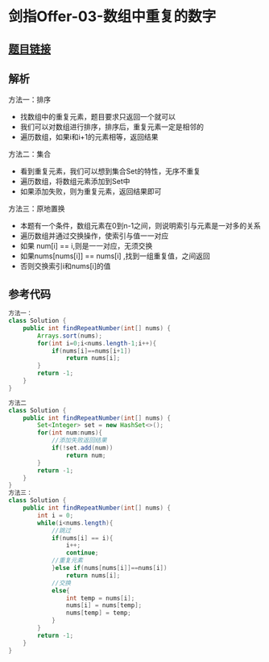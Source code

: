 # 剑指Offer-03-数组中重复的数字

## [题目链接](https://leetcode-cn.com/problems/shu-zu-zhong-zhong-fu-de-shu-zi-lcof/)

## 解析

方法一：排序

- 找数组中的重复元素，题目要求只返回一个就可以
- 我们可以对数组进行排序，排序后，重复元素一定是相邻的
- 遍历数组，如果i和i+1的元素相等，返回结果

方法二：集合

- 看到重复元素，我们可以想到集合Set的特性，无序不重复
- 遍历数组，将数组元素添加到Set中
- 如果添加失败，则为重复元素，返回结果即可

方法三：原地置换

- 本题有一个条件，数组元素在0到n-1之间，则说明索引与元素是一对多的关系
- 遍历数组并通过交换操作，使索引与值一一对应
- 如果 num[i] == i,则是一一对应，无须交换
- 如果nums[nums[i]] == nums[i] ,找到一组重复值，之间返回
- 否则交换索引i和nums[i]的值

## 参考代码
```Java
方法一：
class Solution {
    public int findRepeatNumber(int[] nums) {
        Arrays.sort(nums);
        for(int i=0;i<nums.length-1;i++){
            if(nums[i]==nums[i+1])
                return nums[i];
        }
        return -1;
    }
}

方法二
class Solution {
    public int findRepeatNumber(int[] nums) {
        Set<Integer> set = new HashSet<>();
        for(int num:nums){
            //添加失败返回结果
            if(!set.add(num))
                return num;
        }
        return -1;
    }
}
方法三：
class Solution {
    public int findRepeatNumber(int[] nums) {
        int i = 0;
        while(i<nums.length){
            //跳过
            if(nums[i] == i){
                i++;
                continue;
            //重复元素
            }else if(nums[nums[i]]==nums[i])
                return nums[i];
            //交换
            else{
                int temp = nums[i];
                nums[i] = nums[temp];
                nums[temp] = temp;
            }
        }
        return -1;
    }
}
```

